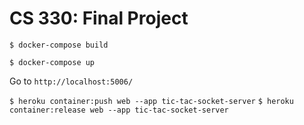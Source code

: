 # CS 330: Final Project

`$ docker-compose build`

`$ docker-compose up`

Go to `http://localhost:5006/`



`$ heroku container:push web --app tic-tac-socket-server`
`$ heroku container:release web --app tic-tac-socket-server`